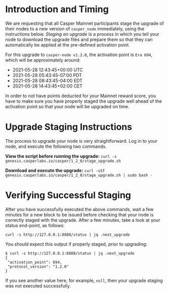 # Introduction and Timing
We are requesting that all Casper Mainnet participants stage the upgrade of their nodes to a new version of `casper_node` immediately, using the instructions below. _Staging an upgrade_ is a process in which you tell your node to download the upgrade files and prepare them so that they can automatically be applied at the pre-defined activation point.

For this upgrade to `casper-node v1.2.0`, the activation point is `Era 694`, which will be approximately around:

* 2021-05-28 12:43:45+00:00 UTC    
* 2021-05-28 05:43:45-07:00 PDT    
* 2021-05-28 08:43:45-04:00 EDT    
* 2021-05-28 14:43:45+02:00 CET

In order to not have points deducted for your Mainnet reward score, you have to make sure you have properly staged the upgrade well ahead of the activation point so that your node will be upgraded on time.

# Upgrade Staging Instructions
The process to upgrade your node is very straightforward. Log in to your node, and execute the following two commands.

**View the script before running the upgrade:**
`curl -s genesis.casperlabs.io/casper/1_2_0/stage_upgrade.sh`

**Download and execute the upgrade:**
`curl -sSf genesis.casperlabs.io/casper/1_2_0/stage_upgrade.sh | sudo bash -`

# Verifying Successful Staging
After you have successfully executed the above commands, wait a few minutes for a new block to be issued before checking that your node is correctly staged with the upgrade. After a few minutes, take a look at your status end-point, as follows:

`curl -s http://127.0.0.1:8888/status | jq .next_upgrade`

You should expect this output if properly staged, prior to upgrading:

    $ curl -s http://127.0.0.1:8888/status | jq .next_upgrade
    {
     "activation_point": 694,
     "protocol_version": "1.2.0"
    }

If you see another value here, for example, `null`, then your upgrade staging was not executed successfully.